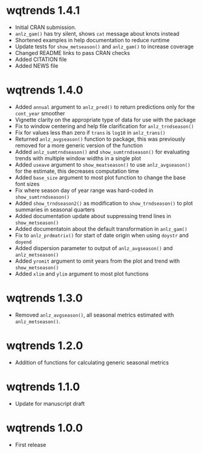 # wqtrends 1.4.1

* Initial CRAN submission.
* `anlz_gam()` has try silent, shows `cat` message about knots instead
* Shortened examples in help documentation to reduce runtime
* Update tests for `show_metseason()` and `anlz_gam()` to increase coverage
* Changed README links to pass CRAN checks
* Added CITATION file
* Added NEWS file

# wqtrends 1.4.0

* Added `annual` argument to `anlz_pred()` to return predictions only for the `cont_year` smoother
* Vignette clarity on the appropriate type of data for use with the package
* Fix to window centering and help file clarification for `anlz_trndseason()`
* Fix for values less than zero if `trans` is `log10` in `anlz_trans()`
* Returned `anlz_avgseason()` function to package, this was previously removed for a more generic version of the function
* Added `anlz_sumtrndseason()` and `show_sumtrndseason()` for evaluating trends with multiple window widths in a single plot
* Added `useave` argument to `show_meatseason()` to use `anlz_avgseason()` for the estimate, this decreases computation time
* Added `base_size` argument to most plot function to change the base font sizes
* Fix where season day of year range was hard-coded in `show_sumtrndseason()`
* Added `show_trndseason2()` as modification to `show_trndseason()` to plot summaries in seasonal quarters
* Added documentation update about suppressing trend lines in `show_metseason()`
* Added documentatoin about the default transformation in `anlz_gam()`
* Fix to `anlz_prdmatrix()` for start of date origin when using `doystr` and `doyend`
* Added dispersion parameter to output of `anlz_avgseason()` and `anlz_metseason()`
* Added `yromit` argument to omit years from the plot and trend with `show_metseason()`
* Added `xlim` and `ylim` argument to most plot functions

# wqtrends 1.3.0

* Removed `anlz_avgseason()`, all seasonal metrics estimated with `anlz_metseason()`.

# wqtrends 1.2.0

* Addition of functions for calculating generic seasonal metrics

# wqtrends 1.1.0

* Update for manuscript draft

# wqtrends 1.0.0

* First release
